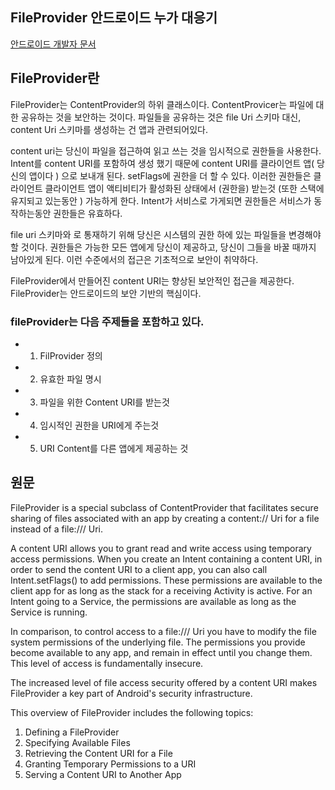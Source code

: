 ## FileProvider 안드로이드 누가 대응기 

[안드로이드 개발자 문서](https://developer.android.com/reference/android/support/v4/content/FileProvider.html)
## FileProvider란 
FileProvider는 ContentProvider의 하위 클래스이다. ContentProvicer는 파일에 대한 공유하는 것을 보안하는 것이다. 파일들을 공유하는 것은 file Uri 스키마 대신, content Uri 스키마를 생성하는 건 앱과 관련되어있다. 

content uri는 당신이 파일을 접근하여 읽고 쓰는 것을 임시적으로 권한들을 사용한다. Intent를 content URI를 포함하여 생성 했기 때문에 content URI를 클라이언트 앱( 당신의 앱이다 ) 으로 보내개 된다. setFlags에 권한을 더 할 수 있다. 이러한 권한들은 클라이언트   클라이언트 앱이 액티비티가 활성화된 상태에서 (권한을) 받는것 (또한 스택에 유지되고 있는동안 ) 가능하게 한다. Intent가 서비스로 가게되면 권한들은 서비스가 동작하는동안 권한들은 유효하다. 

file uri 스키마와 로 통재하기 위해 당신은 시스템의 권한 하에 있는 파일들을 변경해야 할 것이다. 권한들은 가능한 모든 앱에게 당신이 제공하고, 당신이 그들을 바꿀 때까지 남아있게 된다. 이런 수준에서의 접근은 기초적으로 보안이 취약하다.   

FileProvider에서 만들어진 content URI는 향상된 보안적인 접근을 제공한다. FileProvider는 안드로이드의 보안 기반의 핵심이다. 

### fileProvider는 다음 주제들을 포함하고 있다.

- 1. FilProvider 정의
- 2. 유효한 파일 명시
- 3. 파일을 위한 Content URI를 받는것 
- 4. 임시적인 권한을 URI에게 주는것 
- 5. URI Content를 다른 앱에게 제공하는 것 

## 원문 

FileProvider is a special subclass of ContentProvider that facilitates secure sharing of files associated with an app by creating a content:// Uri for a file instead of a file:/// Uri.

A content URI allows you to grant read and write access using temporary access permissions. When you create an Intent containing a content URI, in order to send the content URI to a client app, you can also call Intent.setFlags() to add permissions. These permissions are available to the client app for as long as the stack for a receiving Activity is active. For an Intent going to a Service, the permissions are available as long as the Service is running.

In comparison, to control access to a file:/// Uri you have to modify the file system permissions of the underlying file. The permissions you provide become available to any app, and remain in effect until you change them. This level of access is fundamentally insecure.

The increased level of file access security offered by a content URI makes FileProvider a key part of Android's security infrastructure.

This overview of FileProvider includes the following topics:

1. Defining a FileProvider
2. Specifying Available Files
3. Retrieving the Content URI for a File
4. Granting Temporary Permissions to a URI
5. Serving a Content URI to Another App
